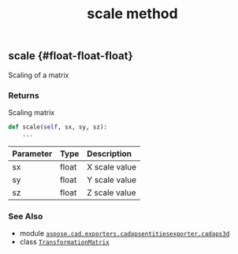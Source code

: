 ﻿---
title: scale method
second_title: Aspose.CAD for Python via .NET API References
description: 
type: docs
weight: 150
url: /python-net/aspose.cad.exporters.cadapsentitiesexporter.cadaps3d/transformationmatrix/scale/
is_root: false
---

## scale {#float-float-float}

Scaling of a matrix


### Returns 


Scaling matrix


```python
def scale(self, sx, sy, sz):
    ...
```


| Parameter | Type | Description |
| :- | :- | :- |
| sx | float | X scale value |
| sy | float | Y scale value |
| sz | float | Z scale value |



### See Also
* module [`aspose.cad.exporters.cadapsentitiesexporter.cadaps3d`](../../)
* class [`TransformationMatrix`](/cad/python-net/aspose.cad.exporters.cadapsentitiesexporter.cadaps3d/transformationmatrix)
